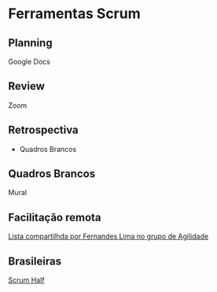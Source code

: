 # Ferramentas Scrum





## Planning

Google Docs

## Review

Zoom

## Retrospectiva

* Quadros Brancos

## Quadros Brancos

Mural

## Facilitação remota

[Lista compartilhda por Fernandes Lima no grupo de Agilidade](https://t.me/c/1322433528/10520)


## Brasileiras

[Scrum Half](https://myscrumhalf.com/?lang=pt)




